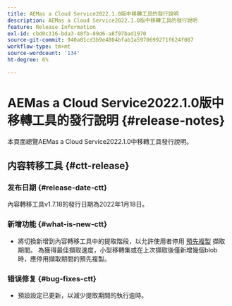 ```yaml
---
title: AEMas a Cloud Service2022.1.0版中移轉工具的發行說明
description: AEMas a Cloud Service2022.1.0版中移轉工具的發行說明
feature: Release Information
exl-id: cbd0c316-bda3-48fb-89d6-a8f97bad1970
source-git-commit: 940a01cd3b9e4804bfab1a5970699271f624f087
workflow-type: tm+mt
source-wordcount: '134'
ht-degree: 6%

---
```


# AEMas a Cloud Service2022.1.0版中移轉工具的發行說明 {#release-notes}

本頁面總覽AEMas a Cloud Service2022.1.0中移轉工具發行說明。

## 内容转移工具 {#ctt-release}

### 发布日期 {#release-date-ctt}

內容轉移工具v1.7.18的發行日期為2022年1月18日。

### 新增功能 {#what-is-new-ctt}

* 將切換新增到內容轉移工具中的提取階段，以允許使用者停用 [預先複製](https://experienceleague.adobe.com/docs/experience-manager-cloud-service/moving/cloud-migration/content-transfer-tool/handling-large-content-repositories.html?lang=en) 擷取期間。 為獲得最佳擷取速度，小型移轉集或在上次擷取後僅新增幾個blob時，應停用擷取期間的預先複製。

### 错误修复 {#bug-fixes-ctt}

* 預設設定已更新，以減少提取期間的執行逾時。
